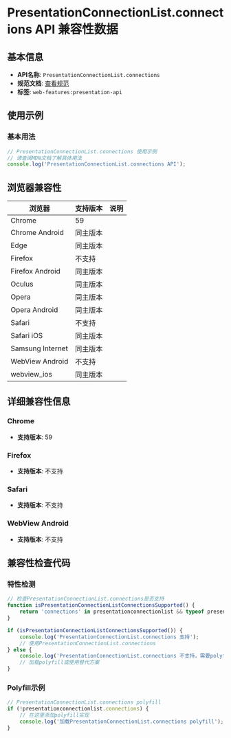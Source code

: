 # PresentationConnectionList.connections API 兼容性数据

## 基本信息

- **API名称**: `PresentationConnectionList.connections`
- **规范文档**: [查看规范](https://w3c.github.io/presentation-api/#dom-presentationconnectionlist-connections)
- **标签**: `web-features:presentation-api`

## 使用示例

### 基本用法

```javascript
// PresentationConnectionList.connections 使用示例
// 请查阅MDN文档了解具体用法
console.log('PresentationConnectionList.connections API');
```

## 浏览器兼容性

| 浏览器 | 支持版本 | 说明 |
|--------|----------|------|
| Chrome | 59 |  |
| Chrome Android | 同主版本 |  |
| Edge | 同主版本 |  |
| Firefox | 不支持 |  |
| Firefox Android | 同主版本 |  |
| Oculus | 同主版本 |  |
| Opera | 同主版本 |  |
| Opera Android | 同主版本 |  |
| Safari | 不支持 |  |
| Safari iOS | 同主版本 |  |
| Samsung Internet | 同主版本 |  |
| WebView Android | 不支持 |  |
| webview_ios | 同主版本 |  |

## 详细兼容性信息

### Chrome

- **支持版本**: 59

### Firefox

- **支持版本**: 不支持

### Safari

- **支持版本**: 不支持

### WebView Android

- **支持版本**: 不支持

## 兼容性检查代码

### 特性检测

```javascript
// 检查PresentationConnectionList.connections是否支持
function isPresentationConnectionListConnectionsSupported() {
    return 'connections' in presentationconnectionlist && typeof presentationconnectionlist.connections === 'function';
}

if (isPresentationConnectionListConnectionsSupported()) {
    console.log('PresentationConnectionList.connections 支持');
    // 使用PresentationConnectionList.connections
} else {
    console.log('PresentationConnectionList.connections 不支持，需要polyfill');
    // 加载polyfill或使用替代方案
}
```

### Polyfill示例

```javascript
// PresentationConnectionList.connections polyfill
if (!presentationconnectionlist.connections) {
    // 在这里添加polyfill实现
    console.log('加载PresentationConnectionList.connections polyfill');
}
```

